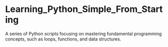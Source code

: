 # Learning_Python_Simple_From_Starting
A series of Python scripts focusing on mastering fundamental programming concepts, such as loops, functions, and data structures.
